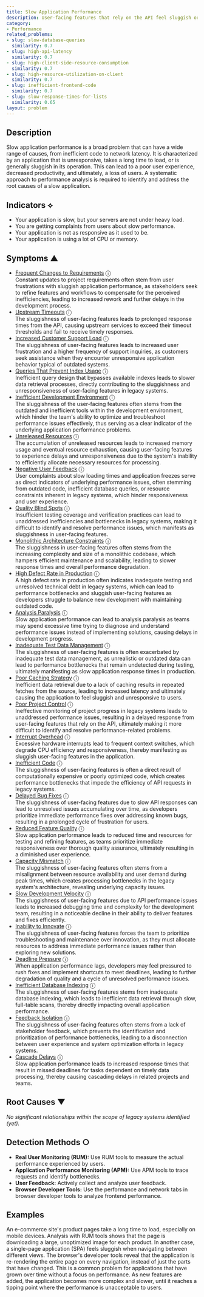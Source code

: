 ```yaml
---
title: Slow Application Performance
description: User-facing features that rely on the API feel sluggish or unresponsive.
category:
- Performance
related_problems:
- slug: slow-database-queries
  similarity: 0.7
- slug: high-api-latency
  similarity: 0.7
- slug: high-client-side-resource-consumption
  similarity: 0.7
- slug: high-resource-utilization-on-client
  similarity: 0.7
- slug: inefficient-frontend-code
  similarity: 0.7
- slug: slow-response-times-for-lists
  similarity: 0.65
layout: problem
---
```


## Description
Slow application performance is a broad problem that can have a wide range of causes, from inefficient code to network latency. It is characterized by an application that is unresponsive, takes a long time to load, or is generally sluggish in its operation. This can lead to a poor user experience, decreased productivity, and ultimately, a loss of users. A systematic approach to performance analysis is required to identify and address the root causes of a slow application.

## Indicators ⟡
- Your application is slow, but your servers are not under heavy load.
- You are getting complaints from users about slow performance.
- Your application is not as responsive as it used to be.
- Your application is using a lot of CPU or memory.

## Symptoms ▲
- [Frequent Changes to Requirements](frequent-changes-to-requirements.md) <span class="info-tooltip" title="Confidence: 0.595, Strength: 0.807">ⓘ</span>
<br/>  Constant updates to project requirements often stem from user frustrations with sluggish application performance, as stakeholders seek to refine features and workflows to compensate for the perceived inefficiencies, leading to increased rework and further delays in the development process.
- [Upstream Timeouts](upstream-timeouts.md) <span class="info-tooltip" title="Confidence: 0.565, Strength: 0.755">ⓘ</span>
<br/>  The sluggishness of user-facing features leads to prolonged response times from the API, causing upstream services to exceed their timeout thresholds and fail to receive timely responses.
- [Increased Customer Support Load](increased-customer-support-load.md) <span class="info-tooltip" title="Confidence: 0.552, Strength: 0.807">ⓘ</span>
<br/>  The sluggishness of user-facing features leads to increased user frustration and a higher frequency of support inquiries, as customers seek assistance when they encounter unresponsive application behavior typical of outdated systems.
- [Queries That Prevent Index Usage](queries-that-prevent-index-usage.md) <span class="info-tooltip" title="Confidence: 0.533, Strength: 0.824">ⓘ</span>
<br/>  Inefficient query design that bypasses available indexes leads to slower data retrieval processes, directly contributing to the sluggishness and unresponsiveness of user-facing features in legacy systems.
- [Inefficient Development Environment](inefficient-development-environment.md) <span class="info-tooltip" title="Confidence: 0.525, Strength: 0.851">ⓘ</span>
<br/>  The sluggishness of the user-facing features often stems from the outdated and inefficient tools within the development environment, which hinder the team's ability to optimize and troubleshoot performance issues effectively, thus serving as a clear indicator of the underlying application performance problems.
- [Unreleased Resources](unreleased-resources.md) <span class="info-tooltip" title="Confidence: 0.511, Strength: 0.781">ⓘ</span>
<br/>  The accumulation of unreleased resources leads to increased memory usage and eventual resource exhaustion, causing user-facing features to experience delays and unresponsiveness due to the system's inability to efficiently allocate necessary resources for processing.
- [Negative User Feedback](negative-user-feedback.md) <span class="info-tooltip" title="Confidence: 0.498, Strength: 0.865">ⓘ</span>
<br/>  User complaints about slow loading times and application freezes serve as direct indicators of underlying performance issues, often stemming from outdated code, inefficient database queries, or resource constraints inherent in legacy systems, which hinder responsiveness and user experience.
- [Quality Blind Spots](quality-blind-spots.md) <span class="info-tooltip" title="Confidence: 0.473, Strength: 0.826">ⓘ</span>
<br/>  Insufficient testing coverage and verification practices can lead to unaddressed inefficiencies and bottlenecks in legacy systems, making it difficult to identify and resolve performance issues, which manifests as sluggishness in user-facing features.
- [Monolithic Architecture Constraints](monolithic-architecture-constraints.md) <span class="info-tooltip" title="Confidence: 0.451, Strength: 0.805">ⓘ</span>
<br/>  The sluggishness in user-facing features often stems from the increasing complexity and size of a monolithic codebase, which hampers efficient maintenance and scalability, leading to slower response times and overall performance degradation.
- [High Defect Rate in Production](high-defect-rate-in-production.md) <span class="info-tooltip" title="Confidence: 0.449, Strength: 0.831">ⓘ</span>
<br/>  A high defect rate in production often indicates inadequate testing and unresolved technical debt in legacy systems, which can lead to performance bottlenecks and sluggish user-facing features as developers struggle to balance new development with maintaining outdated code.
- [Analysis Paralysis](analysis-paralysis.md) <span class="info-tooltip" title="Confidence: 0.421, Strength: 0.867">ⓘ</span>
<br/>  Slow application performance can lead to analysis paralysis as teams may spend excessive time trying to diagnose and understand performance issues instead of implementing solutions, causing delays in development progress.
- [Inadequate Test Data Management](inadequate-test-data-management.md) <span class="info-tooltip" title="Confidence: 0.419, Strength: 0.822">ⓘ</span>
<br/>  The sluggishness of user-facing features is often exacerbated by inadequate test data management, as unrealistic or outdated data can lead to performance bottlenecks that remain undetected during testing, ultimately manifesting as slow application response times in production.
- [Poor Caching Strategy](poor-caching-strategy.md) <span class="info-tooltip" title="Confidence: 0.418, Strength: 0.737">ⓘ</span>
<br/>  Inefficient data retrieval due to a lack of caching results in repeated fetches from the source, leading to increased latency and ultimately causing the application to feel sluggish and unresponsive to users.
- [Poor Project Control](poor-project-control.md) <span class="info-tooltip" title="Confidence: 0.417, Strength: 0.868">ⓘ</span>
<br/>  Ineffective monitoring of project progress in legacy systems leads to unaddressed performance issues, resulting in a delayed response from user-facing features that rely on the API, ultimately making it more difficult to identify and resolve performance-related problems.
- [Interrupt Overhead](interrupt-overhead.md) <span class="info-tooltip" title="Confidence: 0.396, Strength: 0.814">ⓘ</span>
<br/>  Excessive hardware interrupts lead to frequent context switches, which degrade CPU efficiency and responsiveness, thereby manifesting as sluggish user-facing features in the application.
- [Inefficient Code](inefficient-code.md) <span class="info-tooltip" title="Confidence: 0.388, Strength: 0.802">ⓘ</span>
<br/>  The sluggishness of user-facing features is often a direct result of computationally expensive or poorly optimized code, which creates performance bottlenecks that impede the efficiency of API requests in legacy systems.
- [Delayed Bug Fixes](delayed-bug-fixes.md) <span class="info-tooltip" title="Confidence: 0.368, Strength: 0.808">ⓘ</span>
<br/>  The sluggishness of user-facing features due to slow API responses can lead to unresolved issues accumulating over time, as developers prioritize immediate performance fixes over addressing known bugs, resulting in a prolonged cycle of frustration for users.
- [Reduced Feature Quality](reduced-feature-quality.md) <span class="info-tooltip" title="Confidence: 0.367, Strength: 0.924">ⓘ</span>
<br/>  Slow application performance leads to reduced time and resources for testing and refining features, as teams prioritize immediate responsiveness over thorough quality assurance, ultimately resulting in a diminished user experience.
- [Capacity Mismatch](capacity-mismatch.md) <span class="info-tooltip" title="Confidence: 0.351, Strength: 0.765">ⓘ</span>
<br/>  The sluggishness of user-facing features often stems from a misalignment between resource availability and user demand during peak times, which creates processing bottlenecks in the legacy system's architecture, revealing underlying capacity issues.
- [Slow Development Velocity](slow-development-velocity.md) <span class="info-tooltip" title="Confidence: 0.346, Strength: 0.830">ⓘ</span>
<br/>  The sluggishness of user-facing features due to API performance issues leads to increased debugging time and complexity for the development team, resulting in a noticeable decline in their ability to deliver features and fixes efficiently.
- [Inability to Innovate](inability-to-innovate.md) <span class="info-tooltip" title="Confidence: 0.336, Strength: 0.847">ⓘ</span>
<br/>  The sluggishness of user-facing features forces the team to prioritize troubleshooting and maintenance over innovation, as they must allocate resources to address immediate performance issues rather than exploring new solutions.
- [Deadline Pressure](deadline-pressure.md) <span class="info-tooltip" title="Confidence: 0.333, Strength: 0.820">ⓘ</span>
<br/>  When application performance lags, developers may feel pressured to rush fixes and implement shortcuts to meet deadlines, leading to further degradation of quality and a cycle of unresolved performance issues.
- [Inefficient Database Indexing](inefficient-database-indexing.md) <span class="info-tooltip" title="Confidence: 0.328, Strength: 0.838">ⓘ</span>
<br/>  The sluggishness of user-facing features stems from inadequate database indexing, which leads to inefficient data retrieval through slow, full-table scans, thereby directly impacting overall application performance.
- [Feedback Isolation](feedback-isolation.md) <span class="info-tooltip" title="Confidence: 0.320, Strength: 0.738">ⓘ</span>
<br/>  The sluggishness of user-facing features often stems from a lack of stakeholder feedback, which prevents the identification and prioritization of performance bottlenecks, leading to a disconnection between user experience and system optimization efforts in legacy systems.
- [Cascade Delays](cascade-delays.md) <span class="info-tooltip" title="Confidence: 0.305, Strength: 0.826">ⓘ</span>
<br/>  Slow application performance leads to increased response times that result in missed deadlines for tasks dependent on timely data processing, thereby causing cascading delays in related projects and teams.

## Root Causes ▼

*No significant relationships within the scope of legacy systems identified (yet).*

## Detection Methods ○

- **Real User Monitoring (RUM):** Use RUM tools to measure the actual performance experienced by users.
- **Application Performance Monitoring (APM):** Use APM tools to trace requests and identify bottlenecks.
- **User Feedback:** Actively collect and analyze user feedback.
- **Browser Developer Tools:** Use the performance and network tabs in browser developer tools to analyze frontend performance.

## Examples
An e-commerce site's product pages take a long time to load, especially on mobile devices. Analysis with RUM tools shows that the page is downloading a large, unoptimized image for each product. In another case, a single-page application (SPA) feels sluggish when navigating between different views. The browser's developer tools reveal that the application is re-rendering the entire page on every navigation, instead of just the parts that have changed. This is a common problem for applications that have grown over time without a focus on performance. As new features are added, the application becomes more complex and slower, until it reaches a tipping point where the performance is unacceptable to users.
